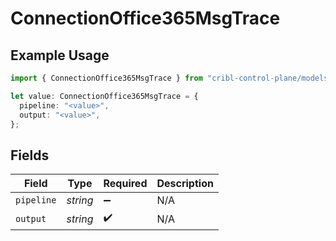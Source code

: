 # ConnectionOffice365MsgTrace

## Example Usage

```typescript
import { ConnectionOffice365MsgTrace } from "cribl-control-plane/models/operations";

let value: ConnectionOffice365MsgTrace = {
  pipeline: "<value>",
  output: "<value>",
};
```

## Fields

| Field              | Type               | Required           | Description        |
| ------------------ | ------------------ | ------------------ | ------------------ |
| `pipeline`         | *string*           | :heavy_minus_sign: | N/A                |
| `output`           | *string*           | :heavy_check_mark: | N/A                |